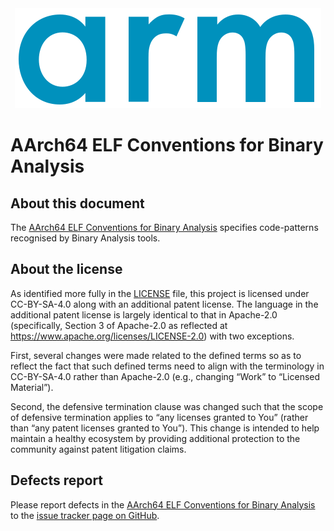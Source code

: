 <div align="center">
   <img src="Arm_logo_blue_RGB.svg" />
</div>

# AArch64 ELF Conventions for Binary Analysis

## About this document

The [AArch64 ELF Conventions for Binary Analysis](baabielf64.rst) specifies code-patterns recognised by Binary Analysis tools.

## About the license

As identified more fully in the [LICENSE](LICENSE) file, this project
is licensed under CC-BY-SA-4.0 along with an additional patent
license.  The language in the additional patent license is largely
identical to that in Apache-2.0 (specifically, Section 3 of Apache-2.0
as reflected at https://www.apache.org/licenses/LICENSE-2.0) with two
exceptions.

First, several changes were made related to the defined terms so as to
reflect the fact that such defined terms need to align with the
terminology in CC-BY-SA-4.0 rather than Apache-2.0 (e.g., changing
“Work” to “Licensed Material”).

Second, the defensive termination clause was changed such that the
scope of defensive termination applies to “any licenses granted to
You” (rather than “any patent licenses granted to You”).  This change
is intended to help maintain a healthy ecosystem by providing
additional protection to the community against patent litigation
claims.

## Defects report

Please report defects in the [AArch64 ELF Conventions for Binary Analysis](baabielf64.rst) to the [issue tracker page on
GitHub](https://github.com/ARM-software/abi-aa/issues).
